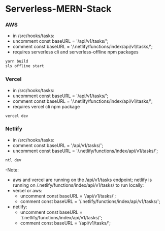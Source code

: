 # Serverless-MERN-Stack

### AWS

- in /src/hooks/tasks:
- uncomment const baseURL = '/api/v1/tasks/';
- comment const baseURL = '/.netlify/functions/index/api/v1/tasks/';
- requires serverless cli and serverless-offline npm packages

```bash
yarn build
sls offline start
```

### Vercel

- in /src/hooks/tasks:
- uncomment const baseURL = '/api/v1/tasks/';
- comment const baseURL = '/.netlify/functions/index/api/v1/tasks/';
- requires vercel cli npm package

```bash
vercel dev
```

### Netlify

- in /src/hooks/tasks:
- comment const baseURL = '/api/v1/tasks/';
- uncomment const baseURL = '/.netlify/functions/index/api/v1/tasks/';

```bash
ntl dev
```

-Note:

- aws and vercel are running on the /api/v1/tasks endpoint; netlify is running on /.netlify/functions/index/api/v1/tasks/
  to run locally:
- vercel or aws:
  - uncomment const baseURL = '/api/v1/tasks/';
  - comment const baseURL = '/.netlify/functions/index/api/v1/tasks/';
- netlify:
  - uncomment const baseURL = '/.netlify/functions/index/api/v1/tasks/';
  - comment const baseURL = '/api/v1/tasks/';
